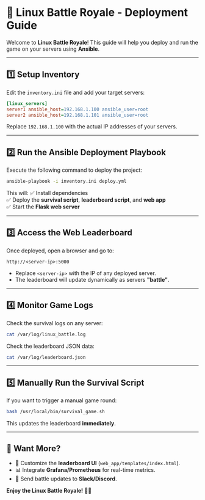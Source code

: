 # 🚀 Linux Battle Royale - Deployment Guide

Welcome to **Linux Battle Royale**! This guide will help you deploy and run the game on your servers using **Ansible**. 

---

## **1️⃣ Setup Inventory**
Edit the `inventory.ini` file and add your target servers:

```ini
[linux_servers]
server1 ansible_host=192.168.1.100 ansible_user=root
server2 ansible_host=192.168.1.101 ansible_user=root
```

Replace `192.168.1.100` with the actual IP addresses of your servers.

---

## **2️⃣ Run the Ansible Deployment Playbook**
Execute the following command to deploy the project:

```sh
ansible-playbook -i inventory.ini deploy.yml
```

This will:
✅ Install dependencies  
✅ Deploy the **survival script**, **leaderboard script**, and **web app**  
✅ Start the **Flask web server**  

---

## **3️⃣ Access the Web Leaderboard**
Once deployed, open a browser and go to:

```
http://<server-ip>:5000
```

- Replace `<server-ip>` with the IP of any deployed server.
- The leaderboard will update dynamically as servers **"battle"**.

---

## **4️⃣ Monitor Game Logs**
Check the survival logs on any server:

```sh
cat /var/log/linux_battle.log
```

Check the leaderboard JSON data:

```sh
cat /var/log/leaderboard.json
```

---

## **5️⃣ Manually Run the Survival Script**
If you want to trigger a manual game round:

```sh
bash /usr/local/bin/survival_game.sh
```

This updates the leaderboard **immediately**.

---

## **🎯 Want More?**
- 🎨 Customize the **leaderboard UI** (`web_app/templates/index.html`).
- 📊 Integrate **Grafana/Prometheus** for real-time metrics.
- 🔔 Send battle updates to **Slack/Discord**.

**Enjoy the Linux Battle Royale!** 🚀🔥
